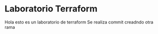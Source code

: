 # Laboratorio Terraform
Hola esto es un laboratorio de terraform
Se realiza commit creadndo otra rama